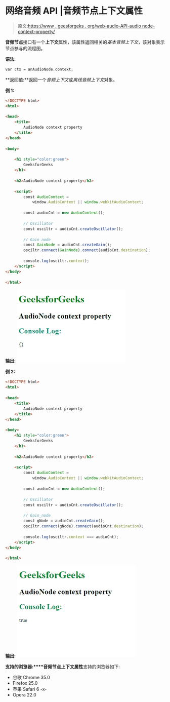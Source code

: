 # 网络音频 API |音频节点上下文属性

> 原文:[https://www . geesforgeks . org/web-audio-API-audio node-context-property/](https://www.geeksforgeeks.org/web-audio-api-audionode-context-property/)

**音频节点**接口有一个**上下文**属性，该属性返回相关的*基本音频上下文*，该对象表示节点参与的流程图。

**语法:**

```html
var ctx = anAudioNode.context;
```

**返回值:**返回一个*音频上下文*或*离线音频上下文*对象。

**例 1:**

```html
<!DOCTYPE html>
<html>

<head>
    <title>
        AudioNode context property
    </title>
</head>

<body>

    <h1 style="color:green">
        GeeksforGeeks
    </h1>

    <h2>AudioNode context property</h2>

    <script>
        const AudioContext =
            window.AudioContext || window.webkitAudioContext;

        const audioCnt = new AudioContext();

        // Oscillator
        const osciltr = audioCnt.createOscillator();

        // Gain node
        const GainNode = audioCnt.createGain();
        osciltr.connect(GainNode).connect(audioCnt.destination);

        console.log(osciltr.context);
    </script>
</body>

</html>
```

**输出:**
![](img/4b2e455b65dd9d2ffe30f182ad0b4902.png)

**例 2:**

```html
<!DOCTYPE html>
<html>

<head>
    <title>
        AudioNode context property
    </title>
</head>

<body>
    <h1 style="color:green">
        GeeksforGeeks
    </h1>

    <h2>AudioNode context property</h2>

    <script>
        const AudioContext =
            window.AudioContext || window.webkitAudioContext;

        const audioCnt = new AudioContext();

        // Oscillator
        const osciltr = audioCnt.createOscillator();

        // Gain_node
        const gNode = audioCnt.createGain();
        osciltr.connect(gNode).connect(audioCnt.destination);

        console.log(osciltr.context === audioCnt);
    </script>
</body>

</html>
```

**输出:**
![](img/2b339d555b2c1eebbeb0d14a9ab89072.png)

**支持的浏览器:****音频节点上下文属性**支持的浏览器如下:

*   谷歌 Chrome 35.0
*   Firefox 25.0
*   苹果 Safari 6 -x-
*   Opera 22.0